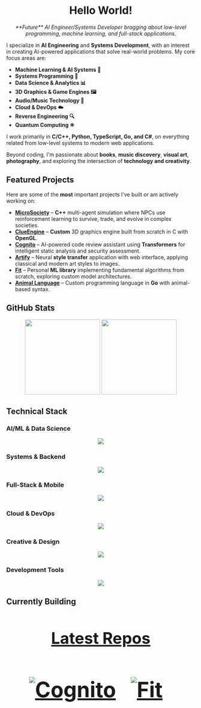 <h1 align="center">Hello World!</h1>

<p align="center">
  <em> **Future** AI Engineer/Systems Developer bragging about low-level programming, machine learning, and full-stack applications.</em>
</p>

I specialize in **AI Engineering** and **Systems Development**, with an interest in creating AI-powered applications that solve real-world problems. My core focus areas are:

- **Machine Learning & AI Systems 🤖**
- **Systems Programming 🔧**
- **Data Science & Analytics 📊**
- **3D Graphics & Game Engines 🖼️**
- **Audio/Music Technology 🎵**
- **Cloud & DevOps ☁️**
- **Reverse Engineering 🔍**
- **Quantum Computing ⚛️**

I work primarily in **C/C++, Python, TypeScript, Go, and C#**, on everything related from low-level systems to modern web applications.

Beyond coding, I'm passionate about **books**, **music discovery**, **visual art**, **photography**, and exploring the intersection of **technology and creativity**.

## Featured Projects

Here are some of the **most** important projects I’ve built or am actively working on:

- **[MicroSociety](https://github.com/Klus3kk/microsociety)** – **C++** multi-agent simulation where NPCs use reinforcement learning to survive, trade, and evolve in complex societies.
- **[ClueEngine](https://github.com/Klus3kk/clueengine)** – **Custom** 3D graphics engine built from scratch in C with **OpenGL**.
- **[Cognito](https://github.com/Klus3kk/cognito)** – AI-powered code review assistant using **Transformers** for intelligent static analysis and security assessment.
- **[Artify](https://github.com/Klus3kk/artify)** – Neural **style transfer** application with web interface, applying classical and modern art styles to images.
- **[Fit](https://github.com/Klus3kk/fit)** – Personal **ML library** implementing fundamental algorithms from scratch, exploring custom model architectures.
- **[Animal Language](https://github.com/animal-lang/animal)** – Custom programming language in **Go** with animal-based syntax.


## GitHub Stats

<p align="center">
  <img height=200 src="https://github-readme-stats.vercel.app/api?username=Klus3kk&theme=tokyonight&hide=issues,contribs,prs" />
  <img height=200 src="https://github-readme-stats.vercel.app/api/top-langs?username=Klus3kk&layout=compact&langs_count=8&card_width=320&theme=tokyonight" />
</p>

## Technical Stack

### AI/ML & Data Science
<p align="center">
  <a href="https://skillicons.dev">
    <img src="https://skillicons.dev/icons?i=python,tensorflow,pytorch,opencv,sklearn,anaconda,r" />
  </a>
</p>

### Systems & Backend
<p align="center">
  <a href="https://skillicons.dev">
    <img src="https://skillicons.dev/icons?i=c,cpp,go,rust,cmake,nodejs,postgres,docker,bash" />
  </a>
</p>

### Full-Stack & Mobile
<p align="center">
  <a href="https://skillicons.dev">
    <img src="https://skillicons.dev/icons?i=ts,js,react,nextjs,tailwind,cs,flutter,dart" />
  </a>
</p>

### Cloud & DevOps
<p align="center">
  <a href="https://skillicons.dev">
    <img src="https://skillicons.dev/icons?i=aws,gcp,docker,git,github,ubuntu,arch,linux" />
  </a>
</p>

### Creative & Design
<p align="center">
  <a href="https://skillicons.dev">
    <img src="https://skillicons.dev/icons?i=blender,figma,ai,ps,pr,ae,ableton,unity,unreal" />
  </a>
</p>

### Development Tools
<p align="center">
  <a href="https://skillicons.dev">
    <img src="https://skillicons.dev/icons?i=vscode,pycharm,visualstudio,latex,regex,emacs,kali" />
  </a>
</p>



## Currently Building

<h1 align="center"><a href="https://github.com/Klus3kk/github-readme-stats">

</p>

## Latest Repos

<h1 align="center"><a href="https://github.com/Klus3kk/github-readme-stats">

[![Cognito](https://github-readme-stats.vercel.app/api/pin/?username=Klus3kk&repo=cognito&bg_color=0d1116&title_color=325aa8&text_color=a4aacb&icon_color=007ec6)](https://github.com/Klus3kk/cognito) &nbsp;
[![Fit](https://github-readme-stats.vercel.app/api/pin/?username=Klus3kk&repo=fit&bg_color=0d1116&title_color=325aa8&text_color=a4aacb&icon_color=007ec6)](https://github.com/Klus3kk/fit) &nbsp;

</p>
